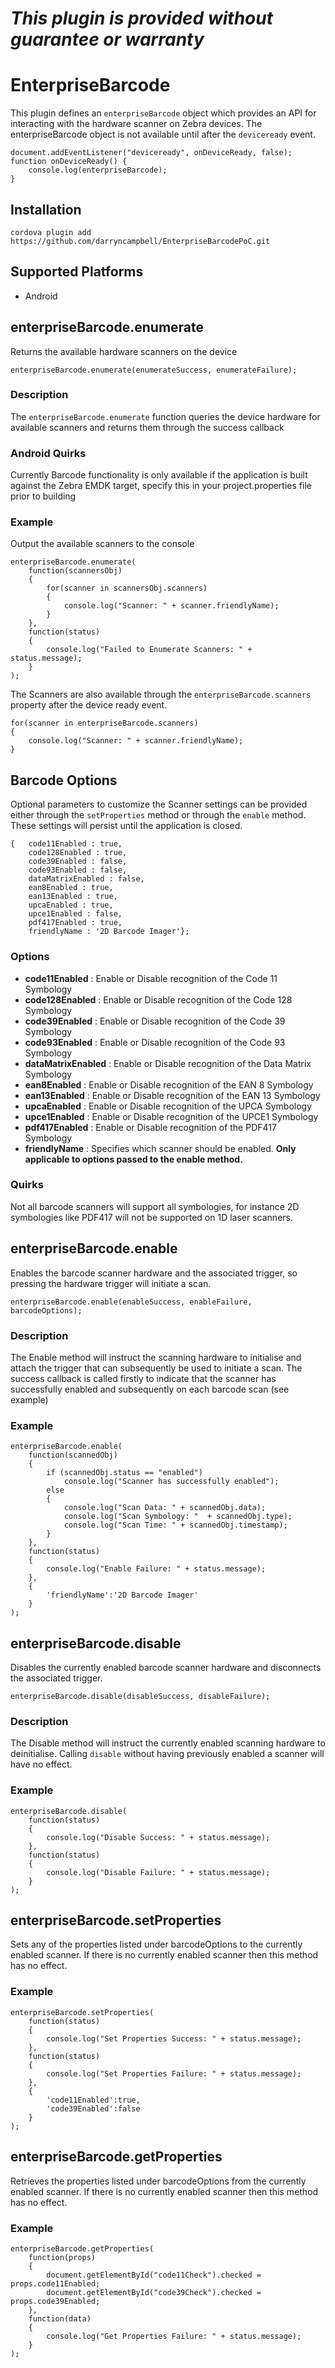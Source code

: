 
*This plugin is provided without guarantee or warranty*
=========================================================

# EnterpriseBarcode
This plugin defines an `enterpriseBarcode` object which provides an API for interacting with the hardware scanner on Zebra devices.  The enterpriseBarcode object is not available until after the `deviceready` event.

    document.addEventListener("deviceready", onDeviceReady, false);
    function onDeviceReady() {
        console.log(enterpriseBarcode);
    }
    
## Installation

    cordova plugin add https://github.com/darryncampbell/EnterpriseBarcodePoC.git
    
## Supported Platforms

- Android
    
## enterpriseBarcode.enumerate

Returns the available hardware scanners on the device

    enterpriseBarcode.enumerate(enumerateSuccess, enumerateFailure);
    
### Description

The `enterpriseBarcode.enumerate` function queries the device hardware for available scanners and returns them through the success callback

### Android Quirks

Currently Barcode functionality is only available if the application is built against the Zebra EMDK target, specify this in your project.properties file prior to building

### Example

Output the available scanners to the console

    enterpriseBarcode.enumerate(
        function(scannersObj)
        {
            for(scanner in scannersObj.scanners)
            {
                console.log("Scanner: " + scanner.friendlyName);
            }
        },
        function(status)
        {
            console.log("Failed to Enumerate Scanners: " + status.message);
        }
    );

The Scanners are also available through the `enterpriseBarcode.scanners` property after the device ready event.

    for(scanner in enterpriseBarcode.scanners)
    {
        console.log("Scanner: " + scanner.friendlyName);
    }
    
## Barcode Options

Optional parameters to customize the Scanner settings can be provided either through the `setProperties` method or through the `enable` method.  These settings will persist until the application is closed.

    {   code11Enabled : true,
        code128Enabled : true,
        code39Enabled : false,
        code93Enabled : false,
        dataMatrixEnabled : false,
        ean8Enabled : true,
        ean13Enabled : true,
        upcaEnabled : true,
        upce1Enabled : false,
        pdf417Enabled : true,
        friendlyName : '2D Barcode Imager'};
        
### Options

- __code11Enabled__ : Enable or Disable recognition of the Code 11 Symbology
- __code128Enabled__ : Enable or Disable recognition of the Code 128 Symbology
- __code39Enabled__ : Enable or Disable recognition of the Code 39 Symbology
- __code93Enabled__ : Enable or Disable recognition of the Code 93 Symbology
- __dataMatrixEnabled__ : Enable or Disable recognition of the Data Matrix Symbology
- __ean8Enabled__ : Enable or Disable recognition of the EAN 8 Symbology
- __ean13Enabled__ : Enable or Disable recognition of the EAN 13 Symbology
- __upcaEnabled__ : Enable or Disable recognition of the UPCA Symbology
- __upce1Enabled__ : Enable or Disable recognition of the UPCE1 Symbology
- __pdf417Enabled__ : Enable or Disable recognition of the PDF417 Symbology
- __friendlyName__ : Specifies which scanner should be enabled.  __Only applicable to options passed to the enable method.__

### Quirks

Not all barcode scanners will support all symbologies, for instance 2D symbologies like PDF417 will not be supported on 1D laser scanners. 

## enterpriseBarcode.enable

Enables the barcode scanner hardware and the associated trigger, so pressing the hardware trigger will initiate a scan.

    enterpriseBarcode.enable(enableSuccess, enableFailure, barcodeOptions);
    
### Description

The Enable method will instruct the scanning hardware to initialise and attach the trigger that can subsequently be used to initiate a scan.  The success callback is called firstly to indicate that the scanner has successfully enabled and subsequently on each barcode scan (see example)

### Example

    enterpriseBarcode.enable(
        function(scannedObj)
        {
            if (scannedObj.status == "enabled")
                console.log("Scanner has successfully enabled");
            else
            {
                console.log("Scan Data: " + scannedObj.data);
                console.log("Scan Symbology: "  + scannedObj.type);
                console.log("Scan Time: " + scannedObj.timestamp);
            }
        },
        function(status)
        {
            console.log("Enable Failure: " + status.message);
        },
        {
            'friendlyName':'2D Barcode Imager'
        }
    );
    
## enterpriseBarcode.disable

Disables the currently enabled barcode scanner hardware and disconnects the associated trigger. 

    enterpriseBarcode.disable(disableSuccess, disableFailure);
    
### Description

The Disable method will instruct the currently enabled scanning hardware to deinitialise.  Calling `disable` without having previously enabled a scanner will have no effect.

### Example

    enterpriseBarcode.disable(
        function(status)
        {
            console.log("Disable Success: " + status.message);
        },
        function(status)
        {
            console.log("Disable Failure: " + status.message);
        }
    );
    
## enterpriseBarcode.setProperties

Sets any of the properties listed under barcodeOptions to the currently enabled scanner.  If there is no currently enabled scanner then this method has no effect.

### Example

    enterpriseBarcode.setProperties(
        function(status)
        {
            console.log("Set Properties Success: " + status.message);
        },
        function(status)
        {
            console.log("Set Properties Failure: " + status.message);
        },
        {
            'code11Enabled':true,
            'code39Enabled':false
        }
    );


## enterpriseBarcode.getProperties

Retrieves the properties listed under barcodeOptions from the currently enabled scanner.  If there is no currently enabled scanner then this method has no effect.

### Example

    enterpriseBarcode.getProperties(
        function(props)
        {
            document.getElementById("code11Check").checked = props.code11Enabled;
            document.getElementById("code39Check").checked = props.code39Enabled;
        },
        function(data)
        {
            console.log("Get Properties Failure: " + status.message);
        }
    );
